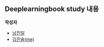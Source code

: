 ## Deeplearningbook study 내용 ##

**작성자**

- [남진일](https://github.com/alphajin1) 
- [김진솔(me)](https://github.com/gaussian37)




